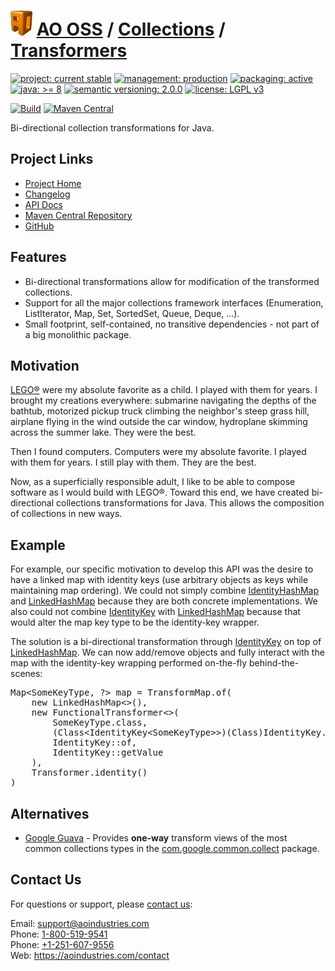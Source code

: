 # [<img src="ao-logo.png" alt="AO Logo" width="35" height="40">](https://github.com/aoindustries) [AO OSS](https://github.com/aoindustries/ao-oss) / [Collections](https://github.com/aoindustries/ao-collections) / [Transformers](https://github.com/aoindustries/ao-collections-transformers)

[![project: current stable](https://oss.aoapps.com/ao-badges/project-current-stable.svg)](https://aoindustries.com/life-cycle#project-current-stable)
[![management: production](https://oss.aoapps.com/ao-badges/management-production.svg)](https://aoindustries.com/life-cycle#management-production)
[![packaging: active](https://oss.aoapps.com/ao-badges/packaging-active.svg)](https://aoindustries.com/life-cycle#packaging-active)  
[![java: &gt;= 8](https://oss.aoapps.com/ao-badges/java-8.svg)](https://docs.oracle.com/javase/8/docs/api/)
[![semantic versioning: 2.0.0](https://oss.aoapps.com/ao-badges/semver-2.0.0.svg)](http://semver.org/spec/v2.0.0.html)
[![license: LGPL v3](https://oss.aoapps.com/ao-badges/license-lgpl-3.0.svg)](https://www.gnu.org/licenses/lgpl-3.0)

[![Build](https://github.com/aoindustries/ao-collections-transformers/workflows/Build/badge.svg?branch=master)](https://github.com/aoindustries/ao-collections-transformers/actions?query=workflow%3ABuild)
[![Maven Central](https://maven-badges.herokuapp.com/maven-central/com.aoapps/ao-collections-transformers/badge.svg)](https://maven-badges.herokuapp.com/maven-central/com.aoapps/ao-collections-transformers)

Bi-directional collection transformations for Java.

## Project Links
* [Project Home](https://oss.aoapps.com/collections/transformers/)
* [Changelog](https://oss.aoapps.com/collections/transformers/changelog)
* [API Docs](https://oss.aoapps.com/collections/transformers/apidocs/)
* [Maven Central Repository](https://search.maven.org/artifact/com.aoapps/ao-collections-transformers)
* [GitHub](https://github.com/aoindustries/ao-collections-transformers)

## Features
* Bi-directional transformations allow for modification of the transformed collections.
* Support for all the major collections framework interfaces (Enumeration, ListIterator, Map, Set, SortedSet, Queue, Deque, …).
* Small footprint, self-contained, no transitive dependencies - not part of a big monolithic package.

## Motivation
[LEGO®](https://www.lego.com/) were my absolute favorite as a child.  I played with them for years.  I brought my
creations everywhere: submarine navigating the depths of the bathtub, motorized pickup truck climbing the neighbor's
steep grass hill, airplane flying in the wind outside the car window, hydroplane skimming across the summer lake.
They were the best.

Then I found computers.  Computers were my absolute favorite.  I played with them for years.  I still play with them.
They are the best.

Now, as a superficially responsible adult, I like to be able to compose software as I would build with LEGO®.  Toward
this end, we have created bi-directional collections transformations for Java.  This allows the composition of
collections in new ways.

## Example
For example, our specific motivation to develop this API was the desire to have a linked map with identity keys (use
arbitrary objects as keys while maintaining map ordering). We could not simply combine
[IdentityHashMap](https://docs.oracle.com/javase/8/docs/api/java/util/IdentityHashMap.html) and
[LinkedHashMap](https://docs.oracle.com/javase/8/docs/api/java/util/LinkedHashMap.html) because they are both concrete
implementations.  We also could not combine
[IdentityKey](https://oss.aoapps.com/collections/apidocs/com.aoapps.collections/com/aoapps/collections/IdentityKey.html) with
[LinkedHashMap](https://docs.oracle.com/javase/8/docs/api/java/util/LinkedHashMap.html) because that would alter the map
key type to be the identity-key wrapper.

The solution is a bi-directional transformation through
[IdentityKey](https://oss.aoapps.com/collections/apidocs/com.aoapps.collections/com/aoapps/collections/IdentityKey.html) on top of
[LinkedHashMap](https://docs.oracle.com/javase/8/docs/api/java/util/LinkedHashMap.html).  We can now add/remove objects and
fully interact with the map with the identity-key wrapping performed on-the-fly behind-the-scenes:
<pre>Map&lt;SomeKeyType, ?&gt; map = TransformMap.of(
	new LinkedHashMap&lt;&gt;(),
	new FunctionalTransformer&lt;&gt;(
		SomeKeyType.class,
		(Class&lt;IdentityKey&lt;SomeKeyType&gt;&gt;)(Class)IdentityKey.class,
		IdentityKey::of,
		IdentityKey::getValue
	),
	Transformer.identity()
)</pre>

## Alternatives
* [Google Guava](https://github.com/google/guava) - Provides **one-way** transform views of the most common collections
  types in the [com.google.common.collect](https://guava.dev/releases/19.0/api/docs/com/google/common/collect/package-summary.html)
  package.

## Contact Us
For questions or support, please [contact us](https://aoindustries.com/contact):

Email: [support@aoindustries.com](mailto:support@aoindustries.com)  
Phone: [1-800-519-9541](tel:1-800-519-9541)  
Phone: [+1-251-607-9556](tel:+1-251-607-9556)  
Web: https://aoindustries.com/contact
